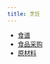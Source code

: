 ```yaml
---
title: 烹饪
---
```


- [食谱](recipes/index.html)
- [食品采购](knowledge/food-purchase.html)
- [原材料](knowledge/ingredients.html)
